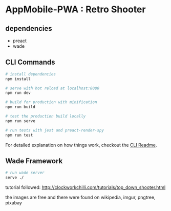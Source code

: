 # AppMobile-PWA : Retro Shooter

## dependencies

* preact
* wade

## CLI Commands

``` bash
# install dependencies
npm install

# serve with hot reload at localhost:8080
npm run dev

# build for production with minification
npm run build

# test the production build locally
npm run serve

# run tests with jest and preact-render-spy 
npm run test
```

For detailed explanation on how things work, checkout the [CLI Readme](https://github.com/developit/preact-cli/blob/master/README.md).

## Wade Framework

```bash
# run wade server
serve ./
```

tutorial followed: http://clockworkchilli.com/tutorials/top_down_shooter.html

the images are free and there were found on wikipedia, imgur, pngtree, pixabay

